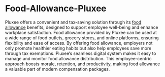 # Food-Allowance-Pluxee
Pluxee offers a convenient and tax-saving solution through its [food allowance](https://www.pluxee.in/blog/meal-allowances-what-you-need-to-know/) benefits, designed to support employee well-being and enhance workplace satisfaction. Food allowance provided by Pluxee can be used at a wide range of food outlets, grocery stores, and online platforms, ensuring flexibility and ease of access. By offering food allowance, employers not only promote healthier eating habits but also help employees save more through tax exemptions. Pluxee’s seamless digital system makes it easy to manage and monitor food allowance distribution. This employee-centric approach boosts morale, retention, and productivity, making food allowance a valuable part of modern compensation packages.
